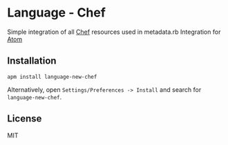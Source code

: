 # Language - Chef

Simple integration of all [Chef](https://docs.chef.io/resource.html) resources used in metadata.rb
Integration for [Atom](https://atom.io/packages/)

## Installation

```
apm install language-new-chef
```

Alternatively, open `Settings/Preferences -> Install` and search for `language-new-chef`.

## License

MIT
